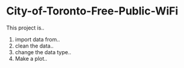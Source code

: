 # City-of-Toronto-Free-Public-WiFi

This project is..

1. import data from..
2. clean the data..
3. change the data type..
4. Make a plot..
